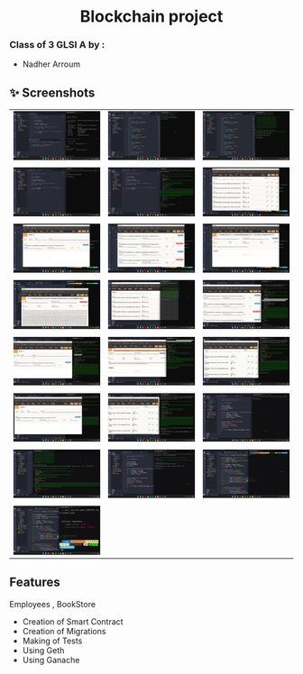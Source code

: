 <h1 align="center">Blockchain project</h1>

<h3> Class of 3 GLSI A by : </h3>
<ul>
	<li>Nadher Arroum</li>
</ul>

## ✨ Screenshots

|                                     |                                   |                                   |
| :---------------------------------: | :-------------------------------: | :-------------------------------: |
| ![Fist](screenshots/0.png?raw=true) | ![3](screenshots/1.png?raw=true)  | ![3](screenshots/2.png?raw=true)  |
|                                     |                                   |                                   |
|  ![4](screenshots/3.png?raw=true)   | ![5](screenshots/4.png?raw=true)  | ![6](screenshots/5.png?raw=true)  |
|                                     |                                   |                                   |
|  ![4](screenshots/7.png?raw=true)   | ![5](screenshots/8.png?raw=true)  | ![6](screenshots/9.png?raw=true)  |
|                                     |                                   |                                   |
|  ![4](screenshots/10.png?raw=true)  | ![5](screenshots/11.png?raw=true) | ![6](screenshots/12.png?raw=true) |
|                                     |                                   |                                   |
|  ![4](screenshots/13.png?raw=true)  | ![5](screenshots/14.png?raw=true) | ![6](screenshots/15.png?raw=true) |
|                                     |                                   |                                   |
|  ![4](screenshots/17.png?raw=true)  | ![5](screenshots/18.png?raw=true) | ![6](screenshots/19.png?raw=true) |
|                                     |                                   |                                   |
|  ![4](screenshots/20.png?raw=true)  | ![5](screenshots/21.png?raw=true) | ![6](screenshots/22.png?raw=true) |
|                                     |                                   |                                   |
|  ![4](screenshots/23.png?raw=true)  |

## Features

Employees , BookStore

- Creation of Smart Contract
- Creation of Migrations
- Making of Tests
- Using Geth
- Using Ganache
